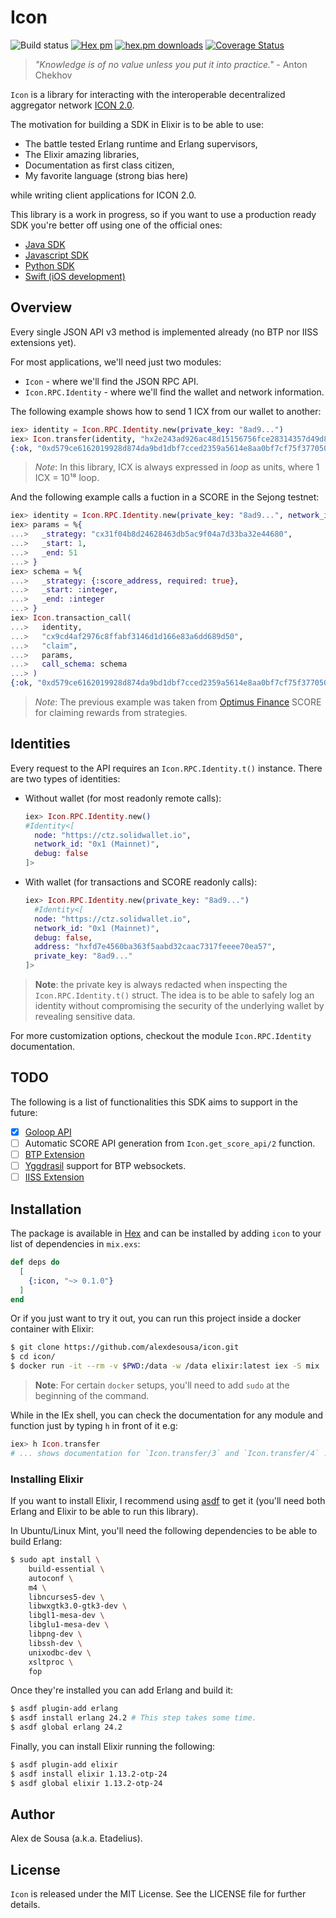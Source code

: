 # Icon

![Build status](https://github.com/alexdesousa/icon/actions/workflows/checks.yml/badge.svg) [![Hex pm](http://img.shields.io/hexpm/v/icon.svg?style=flat)](https://hex.pm/packages/icon) [![hex.pm downloads](https://img.shields.io/hexpm/dt/icon.svg?style=flat)](https://hex.pm/packages/icon) [![Coverage Status](https://coveralls.io/repos/github/alexdesousa/icon/badge.svg?branch=master)](https://coveralls.io/github/alexdesousa/icon?branch=master)

> _"Knowledge is of no value unless you put it into practice."_ - Anton Chekhov

`Icon` is a library for interacting with the interoperable decentralized
aggregator network [ICON 2.0](https://icon.foundation).

The motivation for building a SDK in Elixir is to be able to use:

- The battle tested Erlang runtime and Erlang supervisors,
- The Elixir amazing libraries,
- Documentation as first class citizen,
- My favorite language (strong bias here)

while writing client applications for ICON 2.0.

This library is a work in progress, so if you want to use a production ready SDK
you're better off using one of the official ones:

- [Java SDK](https://github.com/icon-project/icon-sdk-java)
- [Javascript SDK](https://github.com/icon-project/icon-sdk-js)
- [Python SDK](https://github.com/icon-project/icon-sdk-python)
- [Swift (iOS development)](https://github.com/icon-project/ICONKit)

## Overview

Every single JSON API v3 method is implemented already (no BTP nor IISS
extensions yet).

For most applications, we'll need just two modules:

- `Icon` - where we'll find the JSON RPC API.
- `Icon.RPC.Identity` - where we'll find the wallet and network information.

The following example shows how to send 1 ICX from our wallet to another:

```elixir
iex> identity = Icon.RPC.Identity.new(private_key: "8ad9...")
iex> Icon.transfer(identity, "hx2e243ad926ac48d15156756fce28314357d49d83", 1_000_000_000_000_000_000)
{:ok, "0xd579ce6162019928d874da9bd1dbf7cced2359a5614e8aa0bf7cf75f3770504b"}
```

> *Note*: In this library, ICX is always expressed in _loop_ as units, where
> 1 ICX = 10¹⁸ loop.

And the following example calls a fuction in a SCORE in the Sejong testnet:

```elixir
iex> identity = Icon.RPC.Identity.new(private_key: "8ad9...", network_id: :sejong)
iex> params = %{
...>   _strategy: "cx31f04b8d24628463db5ac9f04a7d33ba32e44680",
...>   _start: 1,
...>   _end: 51
...> }
iex> schema = %{
...>   _strategy: {:score_address, required: true},
...>   _start: :integer,
...>   _end: :integer
...> }
iex> Icon.transaction_call(
...>   identity,
...>   "cx9cd4af2976c8ffabf3146d1d166e83a6dd689d50",
...>   "claim",
...>   params,
...>   call_schema: schema
...> )
{:ok, "0xd579ce6162019928d874da9bd1dbf7cced2359a5614e8aa0bf7cf75f3770504b"}
```

> *Note*: The previous example was taken from
> [Optimus Finance](https://optimus.finance) SCORE for claiming rewards from
> strategies.

## Identities

Every request to the API requires an `Icon.RPC.Identity.t()` instance. There
are two types of identities:

- Without wallet (for most readonly remote calls):

  ```elixir
  iex> Icon.RPC.Identity.new()
  #Identity<[
    node: "https://ctz.solidwallet.io",
    network_id: "0x1 (Mainnet)",
    debug: false
  ]>
  ```

- With wallet (for transactions and SCORE readonly calls):

  ```elixir
  iex> Icon.RPC.Identity.new(private_key: "8ad9...")
    #Identity<[
    node: "https://ctz.solidwallet.io",
    network_id: "0x1 (Mainnet)",
    debug: false,
    address: "hxfd7e4560ba363f5aabd32caac7317feeee70ea57",
    private_key: "8ad9..."
  ]>
  ```

> **Note**: the private key is always redacted when inspecting the
> `Icon.RPC.Identity.t()` struct. The idea is to be able to safely log an
> identity without compromising the security of the underlying wallet by
> revealing sensitive data.

For more customization options, checkout the module `Icon.RPC.Identity`
documentation.

## TODO

The following is a list of functionalities this SDK aims to support in the
future:

- [x] [Goloop API](https://www.icondev.io/icon-node/goloop/json-rpc/jsonrpc_v3)
- [ ] Automatic SCORE API generation from `Icon.get_score_api/2` function.
- [ ] [BTP Extension](https://www.icondev.io/icon-node/goloop/json-rpc/btp_extension)
- [ ] [Yggdrasil](https://github.com/gmtprime/yggdrasil) support for BTP websockets.
- [ ] [IISS Extension](https://www.icondev.io/icon-node/goloop/json-rpc/iiss_extension)

## Installation

The package is available in [Hex](https://hex.pm/packages/icon) and can be
installed by adding `icon` to your list of dependencies in `mix.exs`:

```elixir
def deps do
  [
    {:icon, "~> 0.1.0"}
  ]
end
```

Or if you just want to try it out, you can run this project inside a docker
container with Elixir:

```bash
$ git clone https://github.com/alexdesousa/icon.git
$ cd icon/
$ docker run -it --rm -v $PWD:/data -w /data elixir:latest iex -S mix
```

> **Note**: For certain `docker` setups, you'll need to add `sudo` at the beginning
> of the command.

While in the IEx shell, you can check the documentation for any module and
function just by typing `h` in front of it e.g:

```elixir
iex> h Icon.transfer
# ... shows documentation for `Icon.transfer/3` and `Icon.transfer/4` ...
```

### Installing Elixir

If you want to install Elixir, I recommend using
[asdf](http://asdf-vm.com/guide/getting-started.html#_1-install-dependencies)
to get it (you'll need both Erlang and Elixir to be able to run this library).

In Ubuntu/Linux Mint, you'll need the following dependencies to be able to
build Erlang:

```bash
$ sudo apt install \
    build-essential \
    autoconf \
    m4 \
    libncurses5-dev \
    libwxgtk3.0-gtk3-dev \
    libgl1-mesa-dev \
    libglu1-mesa-dev \
    libpng-dev \
    libssh-dev \
    unixodbc-dev \
    xsltproc \
    fop
```

Once they're installed you can add Erlang and build it:

```bash
$ asdf plugin-add erlang
$ asdf install erlang 24.2 # This step takes some time.
$ asdf global erlang 24.2
```

Finally, you can install Elixir running the following:

```bash
$ asdf plugin-add elixir
$ asdf install elixir 1.13.2-otp-24
$ asdf global elixir 1.13.2-otp-24
```

## Author

Alex de Sousa (a.k.a. Etadelius).

## License

`Icon` is released under the MIT License. See the LICENSE file for further
details.
